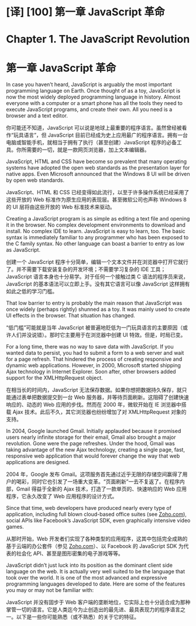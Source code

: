 # [译] [100] 第一章 JavaScript 革命

# Chapter 1. The JavaScript Revolution

# 第一章 JavaScript 革命

In case you haven’t heard, JavaScript is arguably the most important programming language on Earth. Once thought of as a toy, JavaScript is now the most widely deployed programming language in history. Almost everyone with a computer or a smart phone has all the tools they need to execute JavaScript programs, and create their own. All you need is a browser and a text editor.

你可能还不知道，JavaScript 可以说是地球上最重要的程序语言。虽然曾经被看作“玩具语言”，但 JavaScript 目前已经成为史上应用最广的程序语言。拥有一台电脑或智能手机，就相当于拥有了执行（甚至创建）JavaScript 程序的必备工具。你所需要的一切，就是一款网页浏览器，加上文本编辑器。

JavaScript, HTML and CSS have become so prevalent that many operating systems have adopted the open web standards as the presentation layer for native apps. Even Microsoft announced that the Windows 8 UI will be driven by open web standards.

JavaScript、HTML 和 CSS 已经变得如此流行，以至于许多操作系统已经采用了这些开放的 Web 标准作为原生应用的表现层。甚至微软公司也声称 Windows 8 的 UI 层将由这些开放的 Web 标准技术来驱动。

Creating a JavaScript program is as simple as editing a text file and opening it in the browser. No complex development environments to download and install. No complex IDE to learn. JavaScript is easy to learn, too. The basic syntax is immediately familiar to any programmer who has been exposed to the C family syntax. No other language can boast a barrier to entry as low as JavaScript.

创建一个 JavaScript 程序十分简单，编辑一个文本文件并在浏览器中打开它就行了。并不需要下载安装复杂的开发环境；不需要学习复杂的 IDE 工具；JavaScript 语言本身也十分易学。对于任何一个接触过类 C 语法的程序员来说，JavaScript 的基本语法可以立即上手。没有其它语言可以像 JavaScript 这样拥有如此之低的学习门槛。

That low barrier to entry is probably the main reason that JavaScript was once widely (perhaps rightly) shunned as a toy. It was mainly used to create UI effects in the browser. That situation has changed.

“低门槛”可能就是当年 JavaScript 被普遍地贬低为一门玩具语言的主要原因（或许人们并没说错）。那时它主要用于在浏览器中创建 UI 特效。但是，时局已变。

For a long time, there was no way to save data with JavaScript. If you wanted data to persist, you had to submit a form to a web server and wait for a page refresh. That hindered the process of creating responsive and dynamic web applications. However, in 2000, Microsoft started shipping Ajax technology in Internet Explorer. Soon after, other browsers added support for the XMLHttpRequest object.

在相当长的时间内，JavaScript 无法保存数据。如果你想把数据持久保存，就只能通过表单把数据提交到一台 Web 服务器，并等待页面刷新。这阻碍了创建快速响应的、动态的 Web 应用的步伐。然而在 2000 年，微软开始在 IE 浏览器中搭载 Ajax 技术。此后不久，其它浏览器也纷纷增加了对 XMLHttpRequest 对象的支持。

In 2004, Google launched Gmail. Initially applauded because it promised users nearly infinite storage for their email, Gmail also brought a major revolution. Gone were the page refreshes. Under the hood, Gmail was taking advantage of the new Ajax technology, creating a single page, fast, responsive web application that would forever change the way that web applications are designed.

2004 年，Google 发布 Gmail。这项服务首先通过近乎无限的存储空间赢得了用户的喝彩，同时它也引发了一场重大变革。“页面刷新”一去不复返了。在程序内部，Gmail 得益于全新的 Ajax 技术，打造了一款单页的、快速响应的 Web 应用程序，它永久改变了 Web 应用程序的设计方式。

Since that time, web developers have produced nearly every type of application, including full blown cloud-based office suites (see [Zoho.com][5]), social APIs like Facebook’s JavaScript SDK, even graphically intensive video games.

从那时开始，Web 开发者们实现了各种类型的应用程序，这其中包括完全成熟的基于云端的办公套件（参见 [Zoho.com][5]）、以 Facebook 的 JavaScript SDK 为代表的社会化 API、甚至是图形密集的电子游戏等等。

JavaScript didn’t just luck into its position as the dominant client side language on the web. It is actually very well suited to be the language that took over the world. It is one of the most advanced and expressive programming languages developed to date. Here are some of the features you may or may not be familiar with:

JavaScript 并没有固步于 Web 客户端的垄断地位，它实际上也十分适合成为那种掌管一切的语言。它是人类迄今为止创造出的最先进、最具表现力的程序语言之一。以下是一些你可能熟悉（或不熟悉）的关于它的特征。

[5]: http://zoho.com/
